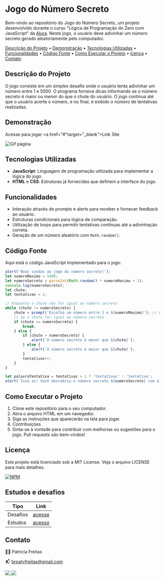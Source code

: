 # Jogo do Número Secreto

Bem-vindo ao repositório do Jogo do Número Secreto, um projeto desenvolvido durante o curso "Lógica de Programação do Zero com JavaScript" da <a href="https://www.alura.com.br/" target="_blank">Alura</a>. Neste jogo, o usuário deve adivinhar um número secreto gerado aleatoriamente pelo computador.

[Descrição do Projeto](#descrição-do-projeto) • [Demonstração](#demonstracao) • [Tecnologias Utilizadas](#tecnologias-utilizadas) • [Funcionalidades](#funcionalidades) • [Código Fonte](#codigo-fonte) • [Como Executar o Projeto](#como-executar-o-projeto) • [icença](#licença) • [Contato](#contato) 

## Descrição do Projeto

O jogo consiste em um simples desafio onde o usuário tenta adivinhar um número entre 1 e 5000. O programa fornece dicas informando se o número secreto é maior ou menor do que o chute do usuário. O jogo continua até que o usuário acerte o número, e no final, é exibido o número de tentativas realizadas.

## Demonstração

Acesse para jogar <a href="#"target="_blank">Link Site</a>

![Gif página](https://blogger.googleusercontent.com/img/b/R29vZ2xl/AVvXsEhQ2Ht_IMbayz1vi5j-xj1qqUBHXHHOFJC8sV-vp_hr4xvWtQ_vJyouvvvBrmQuWhATYoMuVEXz-pnvBIRiJ0Rk3C4JhLA5C4aEcqoYoDhx3g9sop6x3tS3MnhYb2kYPGY5CPThpZfFqsMbws_M6dDekHJEmlrk4J0v69cnXGSd9pDstXi0REWwtFtwajTi/s16000/jogo-numero-secreto.gif)


## Tecnologias Utilizadas

- **JavaScript**: Linguagem de programação utilizada para implementar a lógica do jogo.
- **HTML** e **CSS**: Estruturas já fornecidas que definem a interface do jogo.

## Funcionalidades

- Interação através de prompts e alerts para receber e fornecer feedback ao usuário.
- Estruturas condicionais para lógica de comparação.
- Utilização de loops para permitir tentativas contínuas até a adivinhação correta.
- Geração de um número aleatório com `Math.random()`.

## Código Fonte

Aqui está o código JavaScript implementado para o jogo:

```javascript
alert('Boas vindas ao jogo do número secreto!');
let numeroMaximo = 5000;
let numeroSecreto = parseInt(Math.random() * numeroMaximo + 1);
console.log(numeroSecreto);
let chute;
let tentativas = 1;

// Enquanto o chute não for igual ao número secreto
while (chute != numeroSecreto) {
    chute = prompt(`Escolha um número entre 1 e ${numeroMaximo}`); // Corrigido o fechamento da string e convertendo o chute para número
    // Se o chute for igual ao número secreto
    if (chute == numeroSecreto) {
        break;        
    } else {
        if (chute > numeroSecreto) {
            alert(`O número secreto é menor que ${chute}`);
        } else {
            alert(`O número secreto é maior que ${chute}`);
        }
        tentativas++;
    }
}

let palavraTentativa = tentativas > 1 ? 'tentativas' : 'tentativa';
alert(`Isso aí! Você descobriu o número secreto ${numeroSecreto} com ${tentativas} ${palavraTentativa}.`);

```

## Como Executar o Projeto

1. Clone este repositório para o seu computador.
2. Abra o arquivo HTML em um navegador.
3. Siga as instruções que aparecerão na tela para jogar.
4. Contribuições
5. Sinta-se à vontade para contribuir com melhorias ou sugestões para o jogo. Pull requests são bem-vindos!

## Licença
Este projeto está licenciado sob a MIT License. Veja o arquivo LICENSE para mais detalhes.

  [![NPM](https://img.shields.io/npm/l/react)](https://github.com/patyfreitasbr/Google-Search-Page-Clone/blob/main/LICENSE)

## Estudos e desafios

| Tipo | Link|
|----|----|
| Desafios|[acesse]()
|Estudos|[acesso]()

## Contato

👩‍💻 Patrícia Freitas

📬 brpatyfreitas@gmail.com

 <div><a href="https://www.linkedin.com/in/patyfreitasbr"><img src="https://img.shields.io/badge/LinkedIn-0077B5?style=for-the-badge&logo=linkedin&logoColor=white" target="_blank"></>
  <a href="https://www.instagram.com/patyfreitasbr"><img src="https://img.shields.io/badge/Instagram-E4405F?style=for-the-badge&logo=instagram&logoColor=white" target="_blank"></></div>




